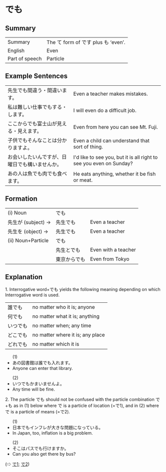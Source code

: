 # でも

## Summary

<table><tr>   <td>Summary</td>   <td>The て form of です plus も ‘even’.</td></tr><tr>   <td>English</td>   <td>Even</td></tr><tr>   <td>Part of speech</td>   <td>Particle</td></tr></table>

## Example Sentences

<table><tr>   <td>先生でも間違う・間違います。</td>   <td>Even a teacher makes mistakes.</td></tr><tr>   <td>私は難しい仕事でもする・します。</td>   <td>I will even do a difficult job.</td></tr><tr>   <td>ここからでも富士山が見える・見えます。</td>   <td>Even from here you can see Mt. Fuji.</td></tr><tr>   <td>子供でもそんなことは分かりますよ。</td>   <td>Even a child can understand that sort of thing.</td></tr><tr>   <td>お会いしたいんですが、日曜日でも構いませんか。</td>   <td>I'd like to see you, but it is all right to see you even on Sunday?</td></tr><tr>   <td>あの人は魚でも肉でも食べます。</td>   <td>He eats anything, whether it be fish or meat.</td></tr></table>

## Formation

<table class="table"> <tbody><tr class="tr head"> <td class="td"><span class="numbers">(i)</span> <span> <span class="bold">Noun</span></span></td> <td class="td"><span class="concept">でも</span> </td> <td class="td"><span>&nbsp;</span></td> </tr> <tr class="tr"> <td class="td"><span>先生が</span><span> (subject) →</span></td> <td class="td"><span>先生<span class="concept">でも</span></span> </td> <td class="td"><span>Even a teacher</span></td> </tr> <tr class="tr"> <td class="td"><span>先生を</span><span> (object) →</span></td> <td class="td"><span>先生<span class="concept">でも</span></span> </td> <td class="td"><span>Even a teacher</span></td> </tr> <tr class="tr head"> <td class="td"><span class="numbers">(ii)</span> <span> <span class="bold">Noun+Particle</span></span></td> <td class="td"><span class="concept">でも</span> </td> <td class="td"><span>&nbsp;</span></td> </tr> <tr class="tr"> <td class="td"><span>&nbsp;</span></td> <td class="td"><span>先生<span class="concept">とでも</span></span> </td> <td class="td"><span>Even with a teacher</span></td> </tr> <tr class="tr"> <td class="td"><span>&nbsp;</span></td> <td class="td"><span>東京<span class="concept">からでも</span></span> </td> <td class="td"><span>Even from Tokyo</span></td> </tr></tbody></table>

## Explanation

<p>1. Interrogative word+<span class="cloze">でも</span> yields the following meaning depending on which Interrogative word is used.</p>  <table class="table"> <tbody> <tr class="tr"> <td class="td">誰<span class="cloze">でも</span></td> <td class="td">no matter who it is; anyone</td> </tr> <tr class="tr"> <td class="td">何<span class="cloze">でも</span></td> <td class="td">no matter what it is; anything</td> </tr> <tr class="tr"> <td class="td">いつ<span class="cloze">でも</span></td> <td class="td">no matter when; any time</td> </tr> <tr class="tr"> <td class="td">どこ<span class="cloze">でも</span></td> <td class="td">no matter where it is; any place</td> </tr> <tr class="tr"> <td class="td">どれ<span class="cloze">でも</span></td> <td class="td">no matter which it is</td> </tr> </tbody> </table>  <ul>(1) <li>あの図書館は誰<span class="cloze">でも</span>入れます。</li> <li>Anyone can enter that library.</li> </ul>  <ul>(2) <li>いつ<span class="cloze">でも</span>かまいませんよ。</li> <li>Any time will be fine.</li> </ul>  <p>2. The particle <span class="cloze">でも</span> should not be confused with the particle combination で+も as in (1) below where で is a particle of location (=で1), and in (2) where で is a particle of means (=で2).</p>  <ul>(1) <li>日本でもインフレが大きな問題になっている。</li> <li>In Japan, too, inflation is a big problem.</li> </ul>  <ul>(2) <li>そこはパスでも行けますか。</li> <li>Can you also get there by bus?</li> </ul>  <p>(⇨ <a href="#㊦ で (1)">で1</a>; <a href="#㊦ で (2)">で2</a>)</p>

